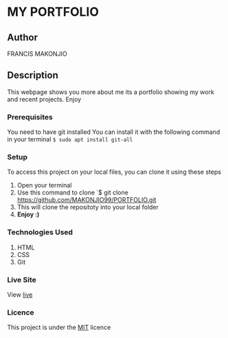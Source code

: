 # MY PORTFOLIO
## Author
FRANCIS MAKONJIO
## Description
This webpage shows you more about me its a portfolio showing my work and recent projects. Enjoy
### Prerequisites
You need to have git installed
You can install it with the following command in your terminal
`$ sudo apt install git-all`
### Setup
To access this project on your local files, you can clone it using these steps
1. Open your terminal
1. Use this command to clone `$ git clone https://github.com/MAKONJIO99/PORTFOLIO.git
1. This will clone the repositoty into your local folder
1. __Enjoy :)__
### Technologies Used
1. HTML
1. CSS
1. Git
### Live Site
View [live](https://makonjio99.github.io/PORTFOLIO/)
### Licence
This project is under the  [MIT](LICENSE) licence